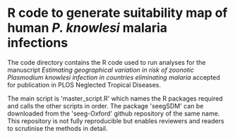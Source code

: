 # R code to generate suitability map of human *P. knowlesi* malaria infections

The code directory contains the R code used to run analyses for the manuscript *Estimating geographical variation in risk of zoonotic Plasmodium knowlesi infection in countries eliminating malaria* accepted for publication in PLOS Neglected Tropical Diseases.

The main script is 'master_script.R' which names the R packages required and calls the other scripts in order. The package 'seegSDM' can be downloaded from the 'seeg-Oxford' github repository of the same name. This repository is not fully reproducible but enables reviewers and readers to scrutinise the methods in detail.
